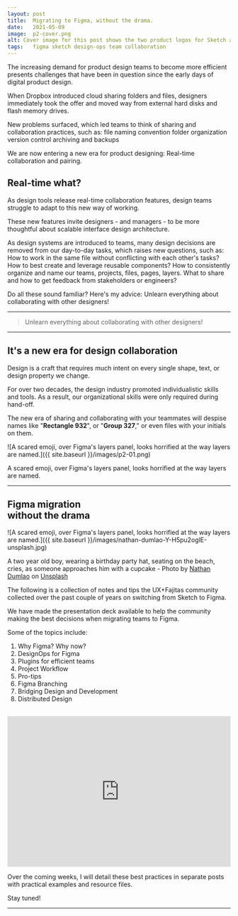 ```yaml
---
layout: post
title:  Migrating to Figma, without the drama.
date:   2021-05-09
image:  p2-cover.png
alt: Cover image for this post shows the two product logos for Sketch and Figma side by side conveying a competitive situation.
tags:   figma sketch design-ops team collaboration
---
```

The increasing demand for product design teams to become more efficient presents challenges that have been in question since the early days of digital product design. 

When Dropbox introduced cloud sharing folders and files, designers immediately took the offer and moved way from external hard disks and flash memory drives.

New problems surfaced, which led teams to think of sharing and collaboration practices, such as: 
file naming convention 
folder organization
version control
archiving and backups

We are now entering a new era for product designing: Real-time collaboration and pairing.

## Real-time what?
As design tools release real-time collaboration features, design teams struggle to adapt to this new way of working. 

These new features invite designers - and managers - to be more thoughtful about scalable interface design architecture.

As design systems are introduced to teams, many design decisions are removed from our day-to-day tasks, which raises new questions, such as:
How to work in the same file without conflicting with each other's tasks?
How to best create and leverage reusable components?
How to consistently organize and name our teams, projects, files, pages, layers. 
What to share and how to get feedback from stakeholders or engineers?

Do all these sound familiar? Here's my advice: Unlearn everything about collaborating with other designers!

<hr/>

<blockquote>Unlearn everything about collaborating with other designers!</blockquote>

<hr/>

## It's a new era for design collaboration

Design is a craft that requires much intent on every single shape, text, or design property we change. 

For over two decades, the design industry promoted individualistic skills and tools. As a result, our organizational skills were only required during hand-off.

The new era of sharing and collaborating with your teammates will despise names like "__Rectangle 932__", or "__Group 327__," or even files with your initials on them.

![A scared emoji, over Figma's layers panel, looks horrified at the way layers are named.]({{ site.baseurl }}/images/p2-01.png)
<p class="caption">A scared emoji, over Figma's layers panel, looks horrified at the way layers are named.</p>

<hr/>

## Figma migration<br/>without the drama

![A scared emoji, over Figma's layers panel, looks horrified at the way layers are named.]({{ site.baseurl }}/images/nathan-dumlao-Y-H5pu2oglE-unsplash.jpg)
<p class="caption">A two year old boy, wearing a birthday party hat, seating on the beach, cries, as someone approaches him with a cupcake - Photo by <a href="https://unsplash.com/@nate_dumlao?utm_source=unsplash&utm_medium=referral&utm_content=creditCopyText">Nathan Dumlao</a> on <a href="https://unsplash.com/s/photos/crying?utm_source=unsplash&utm_medium=referral&utm_content=creditCopyText">Unsplash</a></p>


The following is a collection of notes and tips the UX+Fajitas community collected over the past couple of years on switching from Sketch to Figma. 

We have made the presentation deck available to help the community making the best decisions when migrating teams to Figma.

Some of the topics include:

1. Why Figma? Why now?
2. DesignOps for Figma
3. Plugins for efficient teams
4. Project Workflow 
5. Pro-tips
6. Figma Branching
7. Bridging Design and Development  
8. Distributed Design 

<br/>

 <iframe src="https://docs.google.com/presentation/d/e/2PACX-1vT23gstkcvQSWjfRJDZh5qC-S95Pe8bvtw2baxkuvoRDurwjmwNCCjWkHBXK2r0eVHsqo5TksbMr-xY/embed?start=false&loop=false&delayms=3000" frameborder="0" width="100%" height="340" allowfullscreen="true" mozallowfullscreen="true" webkitallowfullscreen="true"></iframe>

<br/>

 Over the coming weeks, I will detail these best practices in separate posts with practical examples and resource files.

 Stay tuned!

 <hr/>
